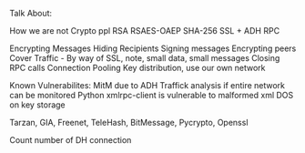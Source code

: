 Talk About:

How we are not Crypto ppl
RSA
RSAES-OAEP
SHA-256
SSL + ADH
RPC

Encrypting Messages
Hiding Recipients
Signing messages
Encrypting peers
Cover Traffic - By way of SSL, note, small data, small messages
Closing RPC calls
Connection Pooling
Key distribution, use our own network

Known Vulnerabilites:
MitM due to ADH
Traffick analysis if entire network can be monitored
Python xmlrpc-client is vulnerable to malformed xml
DOS on key storage



Tarzan, GIA, Freenet, TeleHash, BitMessage, Pycrypto, Openssl

Count number of DH connection